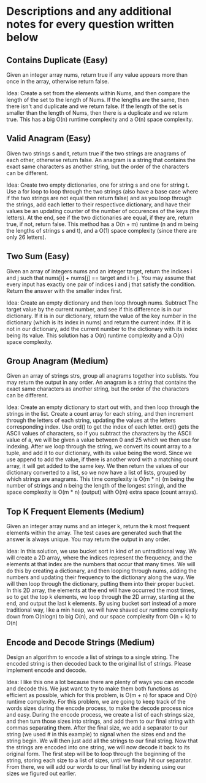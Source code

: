 # Descriptions and any additional notes for every question written below

## Contains Duplicate (Easy)

Given an integer array nums, return true if any value appears more than once in the array, otherwise return false.

Idea: Create a set from the elements within Nums, and then compare the length of the set to the length of Nums. If the lengths are the same, then there isn't and duplicate and we return false. If the length of the set is smaller than the length of Nums, then there is a duplicate and we return true. This has a big O(n) runtime complexity and a O(n) space complexity.

## Valid Anagram (Easy)

Given two strings s and t, return true if the two strings are anagrams of each other, otherwise return false.
An anagram is a string that contains the exact same characters as another string, but the order of the characters can be different.

Idea: Create two empty dictionaries, one for string s and one for string t. Use a for loop to loop through the two strings (also have a base case where if the two strings are not equal then return false) and as you loop through the strings, add each letter to their respectivce dictionary, and have their values be an updating counter of the number of occurences of the keys (the letters). At the end, see if the two dictionaries are equal, if they are, return true, if not, return false. This method has a O(n + m) runtime (n and m being the lengths of strings s and t), and a O(1) space complexity (since there are only 26 letters).

## Two Sum (Easy)

Given an array of integers nums and an integer target, return the indices i and j such that nums[i] + nums[j] == target and i != j.
You may assume that every input has exactly one pair of indices i and j that satisfy the condition.
Return the answer with the smaller index first.

Idea: Create an empty dictionary and then loop through nums. Subtract The target value by the current number, and see if this difference is in our dictionary. If it is in our dictionary, return the value of the key number in the dictionary (which is its index in nums) and return the current index. If it is not in our dictionary, add the current number to the dictionary with its index being its value. This solution has a O(n) runtime complexity and a O(n) space complexity.

## Group Anagram (Medium)

Given an array of strings strs, group all anagrams together into sublists. You may return the output in any order.
An anagram is a string that contains the exact same characters as another string, but the order of the characters can be different.

Idea: Create an empty dictionary to start out with, and then loop through the strings in the list. Create a count array for each string, and then increment through the letters of each string, updating the values at the letters corresponding index. Use ord() to get the index of each letter. ord() gets the ASCII values of characters, so if you subtract the characters by the ASCII value of a, we will be given a value between 0 and 25 which we then use for indexing. After we loop through the string, we convert its count array to a tuple, and add it to our dictionary, with its value being the word. Since we use append to add the value, if there is another word with a matching count array, it will get added to the same key. We then return the values of our dictionary converted to a list, so we now have a list of lists, grouped by which strings are anagrams. This time complexity is O(m * n) (m being the number of strings and n being the length of the longest string), and the space complexity is O(m * n) (output) with O(m) extra space (count arrays).

## Top K Frequent Elements (Medium)

Given an integer array nums and an integer k, return the k most frequent elements within the array.
The test cases are generated such that the answer is always unique.
You may return the output in any order.

Idea: In this solution, we use bucket sort in kind of an untraditional way. We will create a 2D array, where the indices represent the frequency, and the elements at that index are the numbers that occur that many times. We will do this by creating a dictionary, and then looping through nums, adding the numbers and updating their frequency to the dictionary along the way. We will then loop through the dictionary, putting them into their proper bucket. In this 2D array, the elements at the end will have occurred the most times, so to get the top k elements, we loop through the 2D arrray, starting at the end, and output the last k elements. By using bucket sort instead of a more traditional way, like a min heap, we will have shaved our runtime complexity down from O(nlogn) to big O(n), and our space complexity from O(n + k) to O(n)

## Encode and Decode Strings (Medium)

Design an algorithm to encode a list of strings to a single string. The encoded string is then decoded back to the original list of strings.
Please implement encode and decode.

Idea: I like this one a lot because there are plenty of ways you can encode and decode this. We just want to try to make them both functions as efficient as possible, which for this problem, is O(m + n) for space and O(n) runtime complexity. For this problem, we are going to keep track of the words sizes during the encode process, to make the decode process nice and easy. During the encode process, we create a list of each strings size, and then turn those sizes into strings, and add them to our final string with commas separating them. After the final size, we add a separator to our string (we used # in this example) to signal when the sizes end and the string begin. We will then just add all the strings to our final string. Now that the strings are encoded into one string, we will now decode it back to its original form. The first step will be to loop through the beginning of the string, storing each size to a list of sizes, until we finally hit our separator. From there, we will add our words to our final list by indexing using our sizes we figured out earlier.